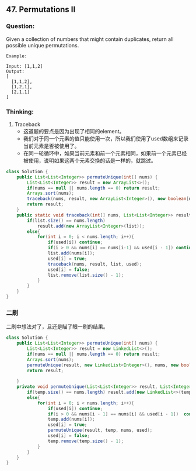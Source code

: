 ## 47. Permutations II

### Question:
Given a collection of numbers that might contain duplicates, return all possible unique permutations.

```
Example:

Input: [1,1,2]
Output:
[
  [1,1,2],
  [1,2,1],
  [2,1,1]
]
```

### Thinking:
1. Traceback
	* 这道题的要点是因为出现了相同的element。
	* 我们对于同一个元素的值只能使用一次，所以我们使用了used数组来记录当前元素是否被使用了。
	* 在同一轮循环中，如果当前元素和前一个元素相同，如果前一个元素已经被使用，说明如果这两个元素交换的话是一样的，就跳过。

```Java
class Solution {
    public List<List<Integer>> permuteUnique(int[] nums) {
        List<List<Integer>> result = new ArrayList<>();
        if(nums == null || nums.length == 0) return result;
        Arrays.sort(nums);
        traceback(nums, result, new ArrayList<Integer>(), new boolean[nums.length]);
        return result;
    }
    public static void traceback(int[] nums, List<List<Integer>> result, List<Integer> list, boolean[] used){
        if(list.size() == nums.length)
            result.add(new ArrayList<Integer>(list));
        else{
            for(int i = 0; i < nums.length; i++){
                if(used[i]) continue;
                if(i > 0 && nums[i] == nums[i-1] && used[i - 1]) continue;
                list.add(nums[i]);
                used[i] = true;
                traceback(nums, result, list, used);
                used[i] = false;
                list.remove(list.size() - 1);
            }
        }
    }
}
```

### 二刷
二刷中想法对了，旦还是瞄了眼一刷的结果。

```Java
class Solution {
    public List<List<Integer>> permuteUnique(int[] nums) {
        List<List<Integer>> result = new LinkedList<>();
        if(nums == null || nums.length == 0) return result;
        Arrays.sort(nums);
        permuteUnique(result, new LinkedList<Integer>(), nums, new boolean[nums.length]);
        return result;
        
    }
    private void permuteUnique(List<List<Integer>> result, List<Integer> temp, int[] nums, boolean[] used){
        if(temp.size() == nums.length) result.add(new LinkedList<>(temp));
        else{
            for(int i = 0; i < nums.length; i++){
                if(used[i]) continue;
                if(i > 0 && nums[i - 1] == nums[i] && used[i - 1])  continue;
                temp.add(nums[i]);
                used[i] = true;
                permuteUnique(result, temp, nums, used);
                used[i] = false;
                temp.remove(temp.size() - 1);
            }
        }
    }
}
```